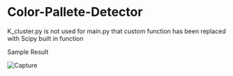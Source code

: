 # Color-Pallete-Detector

K_cluster.py is not used for main.py
that custom function has been replaced with Scipy built in function

Sample Result


![Capture](https://user-images.githubusercontent.com/83962300/203101981-d686db4a-984a-4ffa-8294-8835e56ed7d4.PNG)

